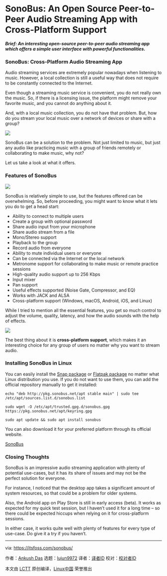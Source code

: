 [#]: subject: (SonoBus: An Open Source Peer-to-Peer Audio Streaming App with Cross-Platform Support)
[#]: via: (https://itsfoss.com/sonobus/)
[#]: author: (Ankush Das https://itsfoss.com/author/ankush/)
[#]: collector: (lujun9972)
[#]: translator: ( )
[#]: reviewer: ( )
[#]: publisher: ( )
[#]: url: ( )

SonoBus: An Open Source Peer-to-Peer Audio Streaming App with Cross-Platform Support
======

_**Brief: An interesting open-source peer-to-peer audio streaming app which offers a simple user interface with powerful functionalities.**_

### SonoBus: Cross-Platform Audio Streaming App

Audio streaming services are extremely popular nowadays when listening to music. However, a local collection is still a useful way that does not require to be constantly connected to the Internet.

Even though a streaming music service is convenient, you do not really own the music. So, if there is a licensing issue, the platform might remove your favorite music, and you cannot do anything about it.

And, with a local music collection, you do not have that problem. But, how do you stream your local music over a network of devices or share with a group?

![][1]

SonoBus can be a solution to the problem. Not just limited to music, but just any audio like practicing music with a group of friends remotely or collaborating to make music, why not?

Let us take a look at what it offers.

### Features of SonoBus

![][2]

SonoBus is relatively simple to use, but the features offered can be overwhelming. So, before proceeding, you might want to know what it lets you do to get a head start:

  * Ability to connect to multiple users
  * Create a group with optional password
  * Share audio input from your microphone
  * Share audio stream from a file
  * Mono/Stereo support
  * Playback to the group
  * Record audio from everyone
  * Ability to mute individual users or everyone
  * Can be connected via the Internet or the local network
  * Metronome support for collaborating to make music or remote practice sessions
  * High-quality audio support up to 256 Kbps
  * Input mixer
  * Pan support
  * Useful effects supported (Noise Gate, Compressor, and EQ)
  * Works with JACK and ALSA
  * Cross-platform support (Windows, macOS, Android, iOS, and Linux)



While I tried to mention all the essential features, you get so much control to adjust the volume, quality, latency, and how the audio sounds with the help of effects.

![][3]

The best thing about it is **cross-platform support**, which makes it an interesting choice for any group of users no matter why you want to stream audio.

### Installing SonoBus in Linux

You can easily install the [Snap package][4] or [Flatpak package][5] no matter what Linux distribution you use. If you do not want to use them, you can add the official repository manually to get it installed:

```
echo "deb http://pkg.sonobus.net/apt stable main" | sudo tee /etc/apt/sources.list.d/sonobus.list

sudo wget -O /etc/apt/trusted.gpg.d/sonobus.gpg https://pkg.sonobus.net/apt/keyring.gpg

sudo apt update && sudo apt install sonobus
```

You can also download it for your preferred platform through its official website.

[SonoBus][6]

### Closing Thoughts

SonoBus is an impressive audio streaming application with plenty of potential use-cases, but it has its share of issues and may not be the perfect solution for everyone.

For instance, I noticed that the desktop app takes a significant amount of system resources, so that could be a problem for older systems.

Also, the Android app on Play Store is still in early access (beta). It works as expected for my quick test session, but I haven’t used it for a long time – so there could be expected hiccups when relying on it for cross-platform sessions.

In either case, it works quite well with plenty of features for every type of use-case. Do give it a try if you haven’t.

--------------------------------------------------------------------------------

via: https://itsfoss.com/sonobus/

作者：[Ankush Das][a]
选题：[lujun9972][b]
译者：[译者ID](https://github.com/译者ID)
校对：[校对者ID](https://github.com/校对者ID)

本文由 [LCTT](https://github.com/LCTT/TranslateProject) 原创编译，[Linux中国](https://linux.cn/) 荣誉推出

[a]: https://itsfoss.com/author/ankush/
[b]: https://github.com/lujun9972
[1]: https://i0.wp.com/itsfoss.com/wp-content/uploads/2021/05/sonobus-screenshot.png?resize=800%2C605&ssl=1
[2]: https://i0.wp.com/itsfoss.com/wp-content/uploads/2021/05/sonus-screenshot-1.png?resize=800%2C619&ssl=1
[3]: https://i0.wp.com/itsfoss.com/wp-content/uploads/2021/05/sonobus-official.png?resize=800%2C545&ssl=1
[4]: https://snapcraft.io/sonobus
[5]: https://flathub.org/apps/details/net.sonobus.SonoBus
[6]: https://sonobus.net/
